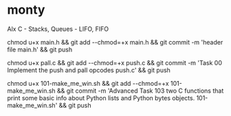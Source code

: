 # monty
Alx C - Stacks, Queues - LIFO, FIFO

chmod u+x main.h && git add --chmod=+x main.h && git commit -m 'header file main.h' && git push

chmod u+x pall.c && git add --chmod=+x push.c && git commit -m 'Task 00 Implement the push and pall opcodes push.c' && git push

chmod u+x  101-make_me_win.sh && git add --chmod=+x  101-make_me_win.sh && git commit -m 'Advanced Task 103 two C functions that print some basic info about Python lists and Python bytes objects.  101-make_me_win.sh' && git push